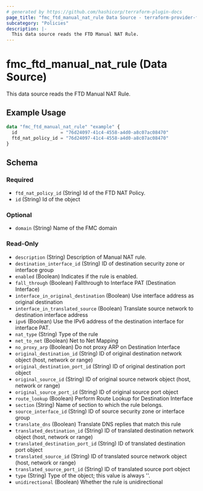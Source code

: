 ```yaml
---
# generated by https://github.com/hashicorp/terraform-plugin-docs
page_title: "fmc_ftd_manual_nat_rule Data Source - terraform-provider-fmc"
subcategory: "Policies"
description: |-
  This data source reads the FTD Manual NAT Rule.
---
```


# fmc_ftd_manual_nat_rule (Data Source)

This data source reads the FTD Manual NAT Rule.

## Example Usage

```terraform
data "fmc_ftd_manual_nat_rule" "example" {
  id                = "76d24097-41c4-4558-a4d0-a8c07ac08470"
  ftd_nat_policy_id = "76d24097-41c4-4558-a4d0-a8c07ac08470"
}
```

<!-- schema generated by tfplugindocs -->
## Schema

### Required

- `ftd_nat_policy_id` (String) Id of the FTD NAT Policy.
- `id` (String) Id of the object

### Optional

- `domain` (String) Name of the FMC domain

### Read-Only

- `description` (String) Description of Manual NAT rule.
- `destination_interface_id` (String) ID of destination security zone or interface group
- `enabled` (Boolean) Indicates if the rule is enabled.
- `fall_through` (Boolean) Fallthrough to Interface PAT (Destination Interface)
- `interface_in_original_destination` (Boolean) Use interface address as original destination
- `interface_in_translated_source` (Boolean) Translate source network to destination interface address
- `ipv6` (Boolean) Use the IPv6 address of the destination interface for interface PAT.
- `nat_type` (String) Type of the rule
- `net_to_net` (Boolean) Net to Net Mapping
- `no_proxy_arp` (Boolean) Do not proxy ARP on Destination Interface
- `original_destination_id` (String) ID of original destination network object (host, network or range)
- `original_destination_port_id` (String) ID of original destination port object
- `original_source_id` (String) ID of original source network object (host, network or range)
- `original_source_port_id` (String) ID of original source port object
- `route_lookup` (Boolean) Perform Route Lookup for Destination Interface
- `section` (String) Name of section to which the rule belongs.
- `source_interface_id` (String) ID of source security zone or interface group
- `translate_dns` (Boolean) Translate DNS replies that match this rule
- `translated_destination_id` (String) ID of translated destination network object (host, network or range)
- `translated_destination_port_id` (String) ID of translated destination port object
- `translated_source_id` (String) ID of translated source network object (host, network or range)
- `translated_source_port_id` (String) ID of translated source port object
- `type` (String) Type of the object; this value is always ''.
- `unidirectional` (Boolean) Whether the rule is unidirectional
